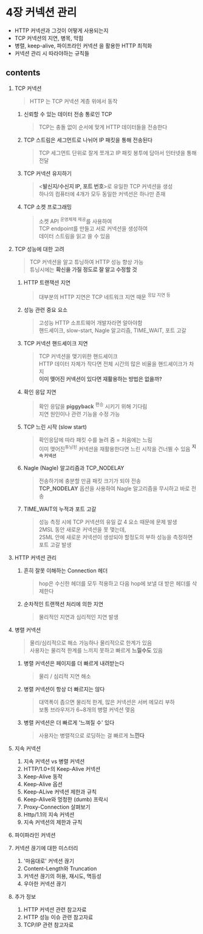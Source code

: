 <h1>4장 커넥션 관리</h1>

>

- HTTP 커넥션과 그것이 어떻게 사용되는지
- TCP 커넥션의 지연, 병목, 막힘
- 병렬, keep-alive, 파이프라인 커넥션 을 활용한 HTTP 최적화
- 커넥션 관리 시 따라야하는 규칙들

<h2>contents</h2>

1. TCP 커넥션
   > HTTP 는 TCP 커넥션 계층 위에서 동작

    1. 신뢰할 수 있는 데이터 전송 통로인 TCP
       > TCP는 충돌 없이 순서에 맞게 HTTP 데이터들을 전송한다

    2. TCP 스트림은 세그먼트로 나뉘어 IP 패킷을 통해 전송된다
       > TCP 세그먼트 단위로 잘게 쪼개고 IP 패킷 봉투에 담아서 인터넷을 통해 전달

    3. TCP 커넥션 유지하기
       > <**발신지/수신지 IP, 포트 번호**>로 유일한 TCP 커넥션을 생성  
       하나의 컴퓨터에 4개가 모두 동일한 커넥션은 하나만 존재

    4. TCP 소켓 프로그래밍
       > 소켓 API <sup>운영체제 제공</sup>를 사용하여   
       TCP endpoint를 만들고 서로 커넥션을 생성하여   
       데이터 스트림을 읽고 쓸 수 있음

2. TCP 성능에 대한 고려
    > TCP 커넥션을 알고 튜닝하여 HTTP 성능 향상 가능  
        튜닝시에는 **확신을 가질 정도로 잘 알고 수정할 것**  

    1. HTTP 트랜잭션 지연
       > 대부분의 HTTP 지연은 TCP 네트워크 지연 때문 <sup>응답 지연 등</sup>  
       
    2. 성능 관련 중요 요소
       > 고성능 HTTP 소프트웨어 개발자라면 알아야함  
        핸드셰이크, slow-start, Nagle 알고리즘, TIME_WAIT, 포트 고갈

    3. TCP 커넥션 핸드셰이크 지연
       > TCP 커넥션을 맺기위한 핸드셰이크   
       HTTP 데이터 자체가 작다면 전체 시간의 많은 비율을 핸드셰이크가 차지  
       **이미 맺어진 커넥션이 있다면 재활용하는 방법은 없을까?**

    4. 확인 응답 지연
       > 확인 응답을 **piggyback** <sup>편승</sup> 시키기 위해 기다림    
         지연 원인이나 관련 기능을 수정 가능  

    5. TCP 느린 시작 (slow start)
       > 확인응답에 따라 패킷 수를 늘려 줌 = 처음에는 느림  
         이미 맺어진<sup>튜닝된</sup> 커넥션을 재활용한다면 느린 시작을 건너뛸 수 있음 **<sup>지속 커넥션</sup>**

    6. Nagle (Nagle) 알고리즘과 TCP_NODELAY
        > 전송하기에 충분할 만큼 패킷 크기가 되야 전송  
          **TCP_NODELAY** 옵션을 사용하여 Nagle 알고리즘을 무시하고 바로 전송

    7. TIME_WAIT의 누적과 포트 고갈
       > 성능 측정 시에 TCP 커넥션의 유일 값 4 요소 때문에 문제 발생    
         2MSL 동안 새로운 커넥션을 못 맺는데,   
         2SML 안에 새로운 커넥션이 생성되야 할정도의 부하 성능을 측정하면 포트 고갈 발생
       
3. HTTP 커넥션 관리
    1. 흔히 잘못 이해하는 Connection 헤더
        > hop은 수신한 헤더를 모두 적용하고 다음 hop에 보낼 대 받은 헤더를 삭제한다

    2. 순차적인 트랜잭션 처리에 의한 지연
        > 물리적인 지연과 심리적인 지연 발생  

4. 병렬 커넥션
    > 물리/심리적으로 해소 가능하나 물리적으로 한계가 있음  
      사용자는 물리적 한계를 느끼지 못하고 빠르게 **느낄수도** 있음

    1. 병렬 커넥션은 페이지를 더 빠르게 내려받는다
        > 물리 / 심리적 지연 해소 

    2. 병렬 커넥션이 항상 더 빠르지는 않다
        > 대역폭이 좁으면 물리적 한계, 많은 커넥션은 서버 메모리 부하  
            보통 브라우저가 6~8개의 병렬 커넥션 맺음

    3. 병렬 커넥션은 더 빠르게 '느껴질 수' 있다
        > 사용자는 병렬적으로 로딩하는 걸 빠르게 **느낀다**

5. 지속 커넥션
    1. 지속 커넥션 vs 병렬 커넥션
    2. HTTP/1.0+의 Keep-Alive 커넥션
    3. Keep-Alive 동작
    4. Keep-Alive 옵션
    5. Keep-ALive 커넥션 제한과 규칙
    6. Keep-Alive와 멍청한 (dumb) 프락시
    7. Proxy-Connection 살펴보기
    8. Http/1.1의 지속 커넥션
    9. 지속 커넥션의 제한과 규칙
6. 파이파라인 커넥션
7. 커넥션 끊기에 대한 미스터리
    1. '마음대로' 커넥션 끊기
    2. Content-Length와 Truncation
    3. 커넥션 끊기의 허용, 재시도, 멱등성
    4. 우아한 커넥션 끊기
8. 추가 정보
    1. HTTP 커넥션 관련 참고자료
    2. HTTP 성능 이슈 관련 참고자료
    3. TCP/IP 관련 참고자료
